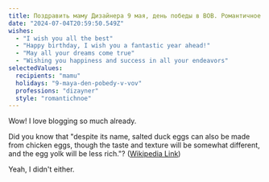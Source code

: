 ```yaml
---
title: Поздравить маму Дизайнера 9 мая, день победы в ВОВ. Романтичное
date: "2024-07-04T20:59:50.549Z"
wishes:
  - "I wish you all the best"
  - "Happy birthday, I wish you a fantastic year ahead!"
  - "May all your dreams come true"
  - "Wishing you happiness and success in all your endeavors"
selectedValues:
  recipients: "mamu"
  holidays: "9-maya-den-pobedy-v-vov"
  professions: "dizayner"
  style: "romantichnoe"
---
```


Wow! I love blogging so much already.

Did you know that "despite its name, salted duck eggs can also be made from
chicken eggs, though the taste and texture will be somewhat different, and the
egg yolk will be less rich."?
([Wikipedia Link](https://en.wikipedia.org/wiki/Salted_duck_egg))

Yeah, I didn't either.
